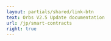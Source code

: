 ```yaml
---
layout: partials/shared/link-btn
text: Orbs V2.5 Update documentation
url: /jp/smart-contracts
right: true
---
```

